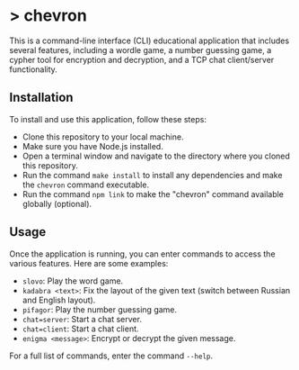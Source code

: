 # > chevron

This is a command-line interface (CLI) educational application that includes several features, including a wordle game, a number guessing game, a cypher tool for encryption and decryption, and a TCP chat client/server functionality.

## Installation

To install and use this application, follow these steps:

  - Clone this repository to your local machine.
  - Make sure you have Node.js installed.
  - Open a terminal window and navigate to the directory where you cloned this repository.
  - Run the command `make install` to install any dependencies and make the `chevron` command executable.
  - Run the command `npm link` to make the "chevron" command available globally (optional).

## Usage

Once the application is running, you can enter commands to access the various features. Here are some examples:

  - `slovo`: Play the word game.
  - `kadabra <text>`: Fix the layout of the given text (switch between Russian and English layout).
  - `pifagor`: Play the number guessing game.
  - `chat=server`: Start a chat server.
  - `chat=client`: Start a chat client.
  - `enigma <message>`: Encrypt or decrypt the given message.

For a full list of commands, enter the command `--help`.